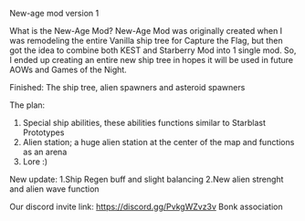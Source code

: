  New-age mod version 1 

  What is the New-Age Mod? New-Age Mod was originally created when I was remodeling the entire 
  Vanilla ship tree for Capture the Flag, but then got the idea to combine both KEST and Starberry Mod
  into 1 single mod. So, I ended up creating an entire new ship tree in hopes it will
  be used in future AOWs and Games of the Night.
 

Finished: The ship tree, alien spawners and asteroid spawners
 

The plan: 
  1. Special ship abilities, these abilities functions similar to Starblast Prototypes
  2. Alien station; a huge alien station at the center of the map and functions as an arena
  3. Lore :)


New update:
 1.Ship Regen buff and slight balancing
 2.New alien strenght and alien wave function


Our discord invite link:
https://discord.gg/PvkgWZvz3v Bonk association
